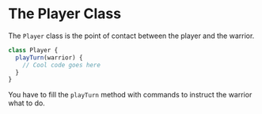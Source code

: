 # The Player Class

The `Player` class is the point of contact between the player and the warrior.

```javascript
class Player {
  playTurn(warrior) {
    // Cool code goes here
  }
}
```

You have to fill the `playTurn` method with commands to instruct the warrior what to do.
